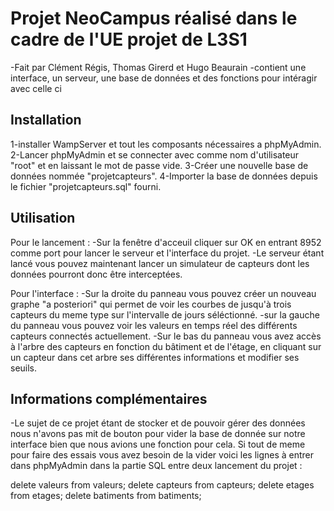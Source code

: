 # Projet NeoCampus réalisé dans le cadre de l'UE projet de L3S1

-Fait par Clément Régis, Thomas Girerd et Hugo Beaurain
-contient une interface, un serveur, une base de données et des fonctions pour intéragir avec celle ci

## Installation

1-installer WampServer et tout les composants nécessaires a phpMyAdmin.
2-Lancer phpMyAdmin et se connecter avec comme nom d'utilisateur "root" et en laissant le mot de passe vide.
3-Créer une nouvelle base de données nommée "projetcapteurs".
4-Importer la base de données depuis le fichier "projetcapteurs.sql" fourni.

## Utilisation

Pour le lancement :
-Sur la fenêtre d'acceuil cliquer sur OK en entrant 8952 comme port pour lancer le serveur et l'interface du projet.
-Le serveur étant lancé vous pouvez maintenant lancer un simulateur de capteurs dont les données pourront donc être interceptées.

Pour l'interface : 
-Sur la droite du panneau vous pouvez créer un nouveau graphe "a posteriori" qui permet de voir les courbes de jusqu'à trois capteurs du meme type sur l'intervalle de jours séléctionné.
-sur la gauche du panneau vous pouvez voir les valeurs en temps réel des différents capteurs connectés actuellement.
-Sur le bas du panneau vous avez accès à l'arbre des capteurs en fonction du bâtiment et de l'étage, en cliquant sur un capteur dans cet arbre ses différentes informations et modifier ses seuils.

## Informations complémentaires

-Le sujet de ce projet étant de stocker et de pouvoir gérer des données nous n'avons pas mit de bouton pour vider la base de donnée sur notre interface bien que nous avions une fonction pour cela. 
  Si tout de meme pour faire des essais vous avez besoin de la vider voici les lignes à entrer dans phpMyAdmin dans la partie SQL entre deux lancement du projet :

delete valeurs from valeurs;
delete capteurs from capteurs;
delete etages from etages;
delete batiments from batiments;
